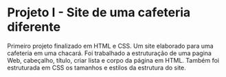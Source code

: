 # Projeto I - Site de uma cafeteria diferente

Primeiro projeto finalizado em HTML e CSS. Um site elaborado para uma cafeteria em uma chacará. 
Foi trabalhado a estruturação de uma pagina Web, cabeçalho, título, criar lista e corpo da página em HTML.
Também foi estruturada em CSS os tamanhos e estilos da estrutura do site.
